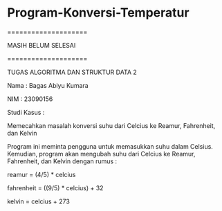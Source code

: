 # Program-Konversi-Temperatur

====================

MASIH BELUM SELESAI

====================

TUGAS ALGORITMA DAN STRUKTUR DATA 2

Nama : Bagas Abiyu Kumara

NIM : 23090156

Studi Kasus :

Memecahkan masalah konversi suhu dari Celcius ke Reamur, Fahrenheit, dan Kelvin

Program ini meminta pengguna untuk memasukkan suhu dalam Celsius. Kemudian, program akan mengubah suhu dari Celcius ke Reamur, Fahrenheit, dan Kelvin dengan rumus :

reamur = (4/5) * celcius

fahrenheit = ((9/5) * celcius) + 32

kelvin = celcius + 273
